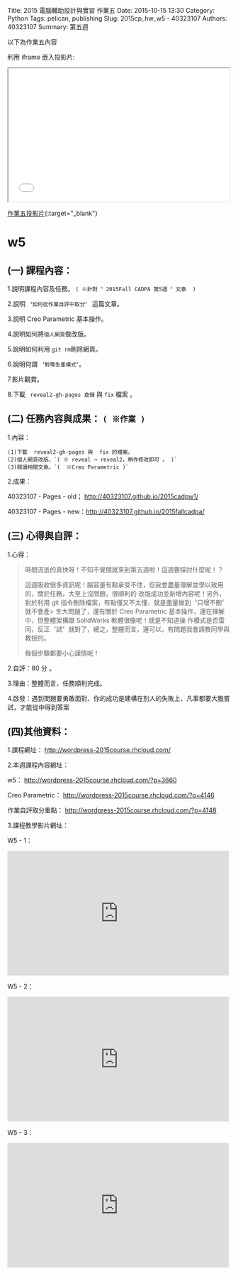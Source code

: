 Title: 2015 電腦輔助設計與實習 作業五
Date: 2015-10-15 13:30
Category: Python
Tags: pelican, publishing
Slug: 2015cp_hw_w5 - 40323107
Authors: 40323107
Summary: 第五週

以下為作業五內容

利用 iframe 嵌入投影片:

<iframe src="40323107_cp_w5_p.html" width="500" height="300"></iframe>

[作業五投影片](40323107_cp_w5_p.html){:target="_blank"}

w5
============

(一) 課程內容：
-------------------------

1.說明課程內容及任務。
`( ※針對〝 2015Fall CADPA 第5週 〞文章  )`

2.說明 `〝如何從作業自評中取分〞` 這篇文章。

3.說明 Creo Parametric 基本操作。

4.說明如何將`個人網頁`做改版。

5.說明如何利用 `git rm`刪除網頁。

6.說明何謂 `〝對等生產模式〞`。

7.影片觀賞。

8.下載 ` reveal2-gh-pages 倉儲` 與  ` fix ` 檔案 。


(二) 任務內容與成果： `( ※作業 )`
-------------------------------------------------

1.內容：

    (1)下載  reveal2-gh-pages 與  fix 的檔案。
    (2)個人網頁改版。`( ※ reveal → reveal2，稍作修改即可 。 )`
    (3)閱讀相關文章。`(  ※Creo Parametric )`

2.成果：

40323107 -  Pages - old； http://40323107.github.io/2015cadpw1/

40323107 -  Pages - new：http://40323107.github.io/2015fallcadpa/

(三) 心得與自評：
---------------------------

1.心得：

> 時間流逝的真快呀！不知不覺間就來到第五週啦！這週要探討什麼呢！？
>
> 這週吸收很多資訊呢！腦容量有點承受不住，但我會盡量理解並學以致用的，關於任務，大至上沒問題，很順利的
> 改版成功並新增內容呢！另外，對於利用 git 指令刪除檔案，有點懂又不太懂，就是盡量做到〝只增不刪〞就不會產> 生大問題了，還有關於 Creo Parametric 基本操作，還在理解中，但整體架構跟 SolidWorks 軟體很像呢！就是不知道操
> 作模式是否雷同，反正〝試〞就對了，總之，整體而言，還可以，有問題我會請教同學與教授的。    
>
>每個步驟都要小心謹慎呢！

2.自評：80 分 。

3.理由：整體而言，任務順利完成。

4.啟發：遇到問題要勇敢面對、你的成功是建構在別人的失敗上、凡事都要大膽嘗試，才能從中得到答案

(四)其他資料： 
-------------------------

1.課程網址： http://wordpress-2015course.rhcloud.com/

2.本週課程內容網址：

w5： http://wordpress-2015course.rhcloud.com/?p=3660

Creo Parametric： http://wordpress-2015course.rhcloud.com/?p=4146

作業自評取分重點： http://wordpress-2015course.rhcloud.com/?p=4148

3.課程教學影片網址：

W5 - 1：
 <iframe src="https://player.vimeo.com/video/142093273" width="500" height="281" frameborder="0" webkitallowfullscreen mozallowfullscreen allowfullscreen></iframe>
 
 W5 - 2：
 <iframe src="https://player.vimeo.com/video/142093479 " width="500" height="281" frameborder="0" webkitallowfullscreen mozallowfullscreen allowfullscreen></iframe>
 
 W5 - 3：
 <iframe src="https://player.vimeo.com/video/142098889 " width="500" height="281" frameborder="0" webkitallowfullscreen mozallowfullscreen allowfullscreen></iframe>  